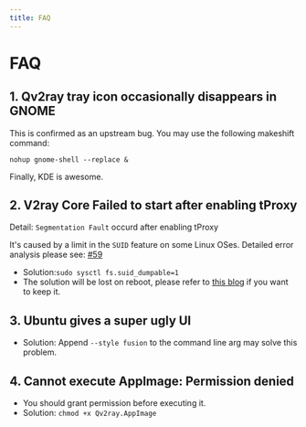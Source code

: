 ```yaml
---
title: FAQ
---
```


# FAQ

## 1. Qv2ray tray icon occasionally disappears in GNOME

This is confirmed as an upstream bug. You may use the following makeshift command:

```shell
nohup gnome-shell --replace &
```

Finally, KDE is awesome.

## 2. V2ray Core Failed to start after enabling tProxy

Detail: `Segmentation Fault` occurd after enabling tProxy

It's caused by a limit in the `SUID` feature on some Linux OSes. Detailed error analysis please see: [#59](https://github.com/Qv2ray/Qv2ray/issues/59)

- Solution:`sudo sysctl fs.suid_dumpable=1`
- The solution will be lost on reboot, please refer to [this blog](http://ssdxiao.github.io/linux/2017/03/20/Sysctl-not-applay-on-boot.html) if you want to keep it.

## 3. Ubuntu gives a super ugly UI

- Solution: Append `--style fusion` to the command line arg may solve this problem.

## 4. Cannot execute AppImage: Permission denied

- You should grant permission before executing it.
- Solution: `chmod +x Qv2ray.AppImage`

